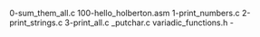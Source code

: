 0-sum_them_all.c  100-hello_holberton.asm  1-print_numbers.c  2-print_strings.c  3-print_all.c  _putchar.c  variadic_functions.h -
